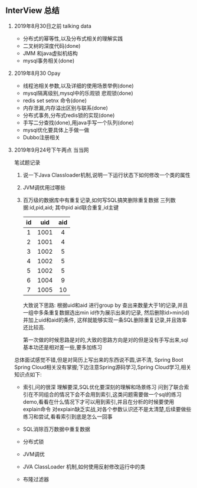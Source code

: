 ## InterView 总结

1. 2019年8月30日之前 talking data

   - 分布式的幂等性,以及分布式相关的理解实践
   - 二叉树的深度代码(done)
   - JMM 和java虚拟机结构
   - mysql事务相关(done)
   
2. 2019年8月30 Opay

   - 线程池相关参数,以及详细的使用场景举例(done)
   - mysql隔离级别,mysql中的乐观锁 悲观锁(done)
   - redis set setnx 命令(done)
   - 内存泄漏,内存溢出区别与联系(done)
   - 分布式事务,分布式redis锁的实现(done)
   - 手写二分查找(done),用java手写一个队列(done)
   - mysql优化要具体上手做一做
   - Dubbo注册相关


3. 2019年9月24号下午两点 当当网

   笔试题记录
   
   1. 说一下Java Classloader机制,说明一下运行状态下如何修改一个类的属性
   2. JVM调优用过哪些
   3. 百万级的数据库中有重复记录,如何写SQL搞笑删除重复数据 三列数据:id,pid,aid; 其中pid aid联合重复,id主键

		|id|uid|aid| 
		|:-----:|:----:|:----:|
		|1|1001|4|
		|2|1001|4|
		|3|1002|5|
		|4|1002|5|
		|5|1002|5|
		|6|1004|9|
		|7|1005|10|
		
		大致说下思路: 根据uid和aid 进行group by 查出来数量大于1的记录,并且一组中多条重复数据选出min id作为展示出来的记录, 然后删除id>min(id)
		并加上uid和aid的条件, 这样就能够实现一条SQL删除重复记录,并且效率还比较高.
		
		第一次做的时候思路是对的,大致的思路方向是对的但是没有手写出来,sql基本功还是相对差一些,要多加练习
  
   总体面试感觉不错,但是对简历上写出来的东西说不圆,讲不清, Spring Boot Spring Cloud相关没有掌握;下边注意Spring源码学习,Spring Cloud学习,相关知识点如下:
   
   - 索引,问的很深 理解要深,SQL优化要深刻的理解和场景练习
     问到了联合索引在不同组合的情况下会不会用到索引,这类问题需要做一个sql的练习demo,看看在什么情况下才可以用到索引,并且在分析的时候要使用explain命令
     对explain缺乏实战,对各个参数认识还不是太清楚,后续要做些练习和尝试,看看索引到底是怎么一回事
     
   - SQL消除百万数据中重复数据
   - 分布式锁
   - JVM调优
   - JVA ClassLoader 机制,如何使用反射修改运行中的类
   - 布隆过滤器
